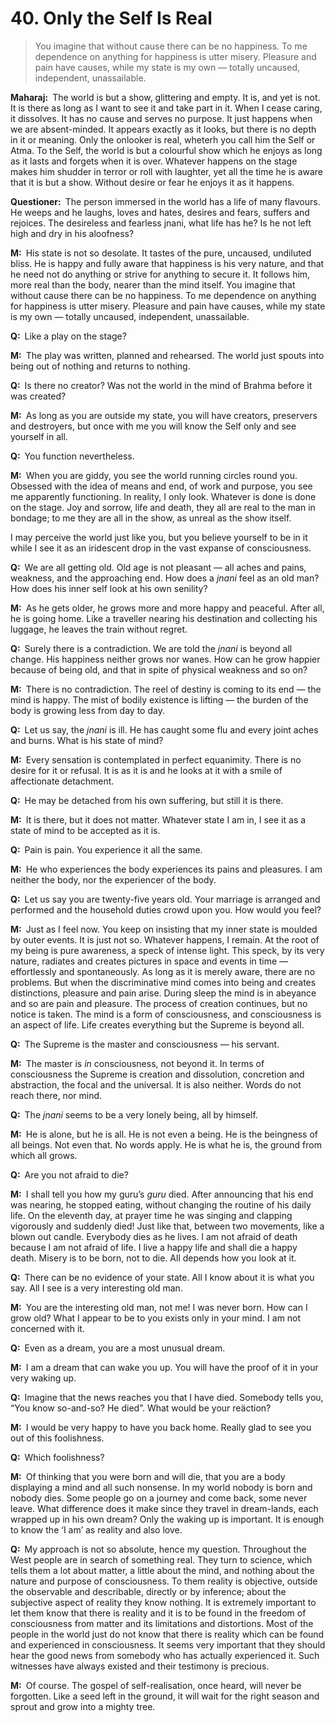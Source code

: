 # 40. Only the Self Is Real

>You imagine that without cause there can be no happiness. To me dependence on 
anything for happiness is utter misery. Pleasure and pain have causes, while 
my state is my own — totally uncaused, independent, unassailable.

**Maharaj:**&ensp;The world is but a show, glittering and empty. It is, and 
yet is not. It is there as long as I want to see it and take part in it. When 
I cease caring, it dissolves. It has no cause and serves no purpose. It just 
happens when we are absent-minded. It appears exactly as it looks, but there 
is no depth in it or meaning. Only the onlooker is real, wheterh you call him 
the Self or <span data-tippy-content="The Supreme Self, the individual soul. 
<em>Atman</em> is beyond all the three <em>guna</em>s of <em>prakriti</em>. It 
is not the <em>atman</em> that acts but only the 
<em>prakriti</em>.">Atma</span>. To the Self, the world is but a colourful 
show which he enjoys as long as it lasts and forgets when it is over. Whatever 
happens on the stage makes him shudder in terror or roll with laughter, yet 
all the time he is aware that it is but a show. Without desire or fear he 
enjoys it as it happens.

**Questioner:**&ensp;The person immersed in the world has a life of many 
flavours. He weeps and he laughs, loves and hates, desires and fears, suffers 
and rejoices. The desireless and fearless <span data-tippy-content="The 
knower, especially of the higher knowledge derived from meditation; “closely 
related to the knowledge of Brahman”.">jnani</span>, what life has he? Is he 
not left high and dry in his aloofness?

**M:**&ensp;His state is not so desolate. It tastes of the pure, uncaused, 
undiluted bliss. He is happy and fully aware that happiness is his very 
nature, and that he need not do anything or strive for anything to secure it. 
It follows him, more real than the body, nearer than the mind itself. You 
imagine that without cause there can be no happiness. To me dependence on 
anything for happiness is utter misery. Pleasure and pain have causes, while 
my state is my own — totally uncaused, independent, unassailable.

**Q:**&ensp;Like a play on the stage?

**M:**&ensp;The play was written, planned and rehearsed. The world just spouts 
into being out of nothing and returns to nothing.

**Q:**&ensp;Is there no creator? Was not the world in the mind of <span 
data-tippy-content="One of the gods of the Hindu trinity: Brahma, the creator; 
Vishnu, the preserver; Shiva, the destroyer.">Brahma</span> before it was 
created?

**M:**&ensp;As long as you are outside my state, you will have creators, 
preservers and destroyers, but once with me you will know the Self only and 
see yourself in all.

**Q:**&ensp;You function nevertheless.

**M:**&ensp;When you are giddy, you see the world running circles round you. 
Obsessed with the idea of means and end, of work and purpose, you see me 
apparently functioning. In reality, I only look. Whatever is done is done on 
the stage. Joy and sorrow, life and death, they all are real to the man in 
bondage; to me they are all in the show, as unreal as the show itself. 

I may perceive the world just like you, but you believe yourself to be in it 
while I see it as an iridescent drop in the vast expanse of consciousness.

**Q:**&ensp;We are all getting old. Old age is not pleasant — all aches and 
pains, weakness, and the approaching end. How does a *jnani* feel as an old 
man? How does his inner self look at his own senility?

**M:**&ensp;As he gets older, he grows more and more happy and peaceful. After 
all, he is going home. Like a traveller nearing his destination and collecting 
his luggage, he leaves the train without regret.

**Q:**&ensp;Surely there is a contradiction. We are told the *jnani* is beyond 
all change. His happiness neither grows nor wanes. How can he grow happier 
because of being old, and that in spite of physical weakness and so on?

**M:**&ensp;There is no contradiction. The reel of destiny is coming to its 
end — the mind is happy. The mist of bodily existence is lifting — the burden 
of the body is growing less from day to day.

**Q:**&ensp;Let us say, the *jnani* is ill. He has caught some flu and every 
joint aches and burns. What is his state of mind?

**M:**&ensp;Every sensation is contemplated in perfect equanimity. There is no 
desire for it or refusal. It is as it is and he looks at it with a smile of 
affectionate detachment.

**Q:**&ensp;He may be detached from his own suffering, but still it is there.

**M:**&ensp;It is there, but it does not matter. Whatever state I am in, I see 
it as a state of mind to be accepted as it is.

**Q:**&ensp;Pain is pain. You experience it all the same.

**M:**&ensp;He who experiences the body experiences its pains and pleasures. I 
am neither the body, nor the experiencer of the body.

**Q:**&ensp;Let us say you are twenty-five years old. Your marriage is 
arranged and performed and the household duties crowd upon you. How would you 
feel?

**M:**&ensp;Just as I feel now. You keep on insisting that my inner state is 
moulded by outer events. It is just not so. Whatever happens, I remain. At the 
root of my being is pure awareness, a speck of intense light. This speck, by 
its very nature, radiates and creates pictures in space and events in time — 
effortlessly and spontaneously. As long as it is merely aware, there are no 
problems. But when the discriminative mind comes into being and creates 
distinctions, pleasure and pain arise. During sleep the mind is in abeyance 
and so are pain and pleasure. The process of creation continues, but no notice 
is taken. The mind is a form of consciousness, and consciousness is an aspect 
of life. Life creates everything but the Supreme is beyond all.

**Q:**&ensp;The Supreme is the master and consciousness — his servant.

**M:**&ensp;The master is *in* consciousness, not beyond it. In terms of 
consciousness the Supreme is creation and dissolution, concretion and 
abstraction, the focal and the universal. It is also neither. Words do not 
reach there, nor mind.

**Q:**&ensp;The *jnani* seems to be a very lonely being, all by himself.

**M:**&ensp;He is alone, but he is all. He is not even a being. He is the 
beingness of all beings. Not even that. No words apply. He is what he is, the 
ground from which all grows.

**Q:**&ensp;Are you not afraid to die?

**M:**&ensp;I shall tell you how my <span data-tippy-content="Spiritual 
teacher, preceptor.">guru</span>’s *guru* died. After announcing that his end 
was nearing, he stopped eating, without changing the routine of his daily 
life. On the eleventh day, at prayer time he was singing and clapping 
vigorously and suddenly died! Just like that, between two movements, like a 
blown out candle. Everybody dies as he lives. I am not afraid of death because 
I am not afraid of life. I live a happy life and shall die a happy death. 
Misery is to be born, not to die. All depends how you look at it.

**Q:**&ensp;There can be no evidence of your state. All I know about it is 
what you say. All I see is a very interesting old man.

**M:**&ensp;You are the interesting old man, not me! I was never born. How can 
I grow old? What I appear to be to you exists only in your mind. I am not 
concerned with it.

**Q:**&ensp;Even as a dream, you are a most unusual dream.

**M:**&ensp;I am a dream that can wake you up. You will have the proof of it 
in your very waking up.

**Q:**&ensp;Imagine that the news reaches you that I have died. Somebody tells 
you, “You know so-and-so? He died”. What would be your reäction?

**M:**&ensp;I would be very happy to have you back home. Really glad to see 
you out of this foolishness.

**Q:**&ensp;Which foolishness?

**M:**&ensp;Of thinking that you were born and will die, that you are a body 
displaying a mind and all such nonsense. In my world nobody is born and nobody 
dies. Some people go on a journey and come back, some never leave. What 
difference does it make since they travel in dream-lands, each wrapped up in 
his own dream? Only the waking up is important. It is enough to know the ‘I 
am’ as reality and also love.

**Q:**&ensp;My approach is not so absolute, hence my question. Throughout the 
West people are in search of something real. They turn to science, which tells 
them a lot about matter, a little about the mind, and nothing about the nature 
and purpose of consciousness. To them reality is objective, outside the 
observable and describable, directly or by inference; about the subjective 
aspect of reality they know nothing. It is extremely important to let them 
know that there is reality and it is to be found in the freedom of 
consciousness from matter and its limitations and distortions. Most of the 
people in the world just do not know that there is reality which can be found 
and experienced in consciousness. It seems very important that they should 
hear the good news from somebody who has actually experienced it. Such 
witnesses have always existed and their testimony is precious.

**M:**&ensp;Of course. The gospel of self-realisation, once heard, will never 
be forgotten. Like a seed left in the ground, it will wait for the right 
season and sprout and grow into a mighty tree.

<script>
export default {
  props: ["slot-key"],
  mounted () {
    tippy("[data-tippy-content]", {allowHTML: true});
  }
}
</script>